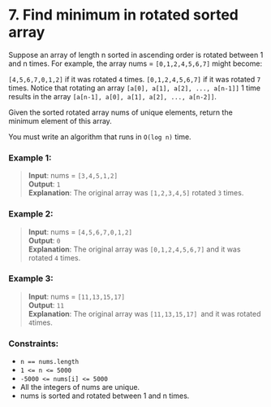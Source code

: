 # 7. Find minimum in rotated sorted array

Suppose an array of length n sorted in ascending order is rotated between 1 and n times. For example, the array nums = `[0,1,2,4,5,6,7]` might become:

`[4,5,6,7,0,1,2]` if it was rotated `4` times.
`[0,1,2,4,5,6,7]` if it was rotated `7` times.
Notice that rotating an array `[a[0], a[1], a[2], ..., a[n-1]]` 1 time results in the array `[a[n-1], a[0], a[1], a[2], ..., a[n-2]]`.

Given the sorted rotated array nums of unique elements, return the minimum element of this array.

You must write an algorithm that runs in `O(log n)` time.

 

### Example 1:

> **Input**: nums = `[3,4,5,1,2]`<br>
> **Output**: `1`<br>
> **Explanation**: The original array was `[1,2,3,4,5]` rotated `3` times.

### Example 2:

> **Input**: nums = `[4,5,6,7,0,1,2]`<br>
> **Output**: `0`<br>
> **Explanation**: The original array was `[0,1,2,4,5,6,7]` and it was rotated `4` times.

### Example 3:

> **Input**: nums = `[11,13,15,17]`<br>
> **Output**: `11`<br>
> **Explanation**: The original array was `[11,13,15,17] `and it was rotated `4`times. 
 

### Constraints:

- `n == nums.length`
- `1 <= n <= 5000`
- `-5000 <= nums[i] <= 5000`
- All the integers of nums are unique.
- nums is sorted and rotated between 1 and n times.